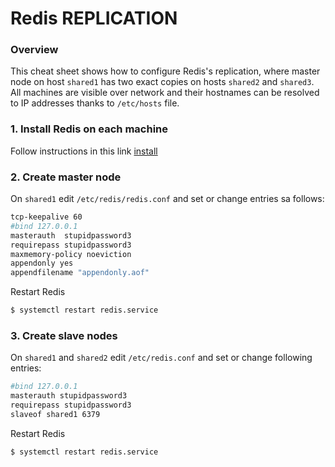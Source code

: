 # Redis REPLICATION
### Overview
This cheat sheet shows how to configure Redis's replication, where master node on host ```shared1``` has two exact copies on hosts ```shared2``` and ```shared3```. All machines are visible over network and their hostnames can be resolved to IP addresses thanks to ```/etc/hosts``` file.
### 1. Install Redis on each machine
Follow instructions in this link [install]
### 2. Create master node
On ```shared1``` edit ```/etc/redis/redis.conf``` and set or change entries sa follows:
```sh
tcp-keepalive 60
#bind 127.0.0.1
masterauth  stupidpassword3
requirepass stupidpassword3
maxmemory-policy noeviction
appendonly yes
appendfilename "appendonly.aof"
```
Restart Redis
```sh
$ systemctl restart redis.service
```
### 3. Create slave nodes
On ```shared1``` and ```shared2``` edit ```/etc/redis.conf``` and set or change following entries:
```sh
#bind 127.0.0.1
masterauth stupidpassword3
requirepass stupidpassword3
slaveof shared1 6379
```
Restart Redis
```sh
$ systemctl restart redis.service
```


[install]: <https://github.com/gitarte/CHEAT-SHEET/blob/master/redis/install.md>
